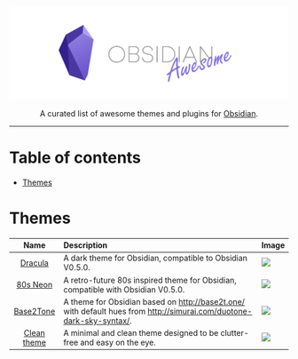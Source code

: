 ![](media/banner.png)

<div align="center">

A curated list of awesome themes and plugins for [Obsidian](https://obsidian.md/).

</div>

---

# Table of contents

- [Themes](#themes)

# Themes

| Name | Description | Image |
| :--: | :---------- | ----- |
[Dracula](https://github.com/jarodise/Dracula-for-Obsidian.md) | A dark theme for Obsidian, compatible to Obsidian V0.5.0. | ![](https://raw.githubusercontent.com/jarodise/Dracula-for-Obsidian.md/master/screencap.jpg)
[80s Neon](https://github.com/deathau/80s-Neon-for-Obsidian.md) | A retro-future 80s inspired theme for Obsidian, compatible with Obsidian V0.5.0.  | ![](https://raw.githubusercontent.com/deathau/80s-Neon-for-Obsidian.md/master/screenshot.jpg)
[Base2Tone](https://github.com/deathau/Base2Tone-For-Obsidian.md) | A theme for Obsidian based on http://base2t.one/ with default hues from http://simurai.com/duotone-dark-sky-syntax/. | ![](https://raw.githubusercontent.com/deathau/Base2Tone-For-Obsidian.md/master/colours.gif)
[Clean theme](https://github.com/kmaasrud/clean-theme-obsidian) | A minimal and clean theme designed to be clutter-free and easy on the eye. | ![](https://raw.githubusercontent.com/kmaasrud/clean-theme-obsidian/master/media/dark_shadow.png)